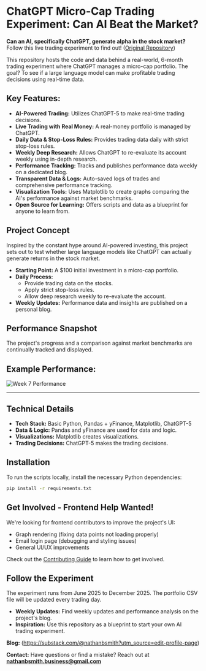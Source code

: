 # ChatGPT Micro-Cap Trading Experiment: Can AI Beat the Market?

**Can an AI, specifically ChatGPT, generate alpha in the stock market?** Follow this live trading experiment to find out! ([Original Repository](https://github.com/LuckyOne7777/ChatGPT-Micro-Cap-Experiment))

This repository hosts the code and data behind a real-world, 6-month trading experiment where ChatGPT manages a micro-cap portfolio. The goal? To see if a large language model can make profitable trading decisions using real-time data.

## Key Features:

*   **AI-Powered Trading:** Utilizes ChatGPT-5 to make real-time trading decisions.
*   **Live Trading with Real Money:**  A real-money portfolio is managed by ChatGPT.
*   **Daily Data & Stop-Loss Rules:** Provides trading data daily with strict stop-loss rules.
*   **Weekly Deep Research:**  Allows ChatGPT to re-evaluate its account weekly using in-depth research.
*   **Performance Tracking:** Tracks and publishes performance data weekly on a dedicated blog.
*   **Transparent Data & Logs:** Auto-saved logs of trades and comprehensive performance tracking.
*   **Visualization Tools:** Uses Matplotlib to create graphs comparing the AI's performance against market benchmarks.
*   **Open Source for Learning:**  Offers scripts and data as a blueprint for anyone to learn from.

## Project Concept

Inspired by the constant hype around AI-powered investing, this project sets out to test whether large language models like ChatGPT can actually generate returns in the stock market.

*   **Starting Point:** A $100 initial investment in a micro-cap portfolio.
*   **Daily Process:**
    *   Provide trading data on the stocks.
    *   Apply strict stop-loss rules.
    *   Allow deep research weekly to re-evaluate the account.
*   **Weekly Updates:** Performance data and insights are published on a personal blog.

## Performance Snapshot

The project's progress and a comparison against market benchmarks are continually tracked and displayed.

Example Performance:
---
<!-- To update dates (%286-30%20-%208-15%29%20Results), change the "8-15" in the middle. -->
![Week 7 Performance](%286-30%20-%208-15%29%20Results.png)

---

##  Technical Details

*   **Tech Stack:** Basic Python, Pandas + yFinance, Matplotlib, ChatGPT-5
*   **Data & Logic:** Pandas and yFinance are used for data and logic.
*   **Visualizations:**  Matplotlib creates visualizations.
*   **Trading Decisions:** ChatGPT-5 makes the trading decisions.

## Installation

To run the scripts locally, install the necessary Python dependencies:

```bash
pip install -r requirements.txt
```

## Get Involved - Frontend Help Wanted!

We're looking for frontend contributors to improve the project's UI:

*   Graph rendering (fixing data points not loading properly)
*   Email login page (debugging and styling issues)
*   General UI/UX improvements

Check out the [Contributing Guide](https://github.com/LuckyOne7777/ChatGPT-Portfolio-Overhaul/blob/main/CONTRIBUTING.md) to learn how to get involved.

## Follow the Experiment

The experiment runs from June 2025 to December 2025. The portfolio CSV file will be updated every trading day.

*   **Weekly Updates:** Find weekly updates and performance analysis on the project's blog.
*   **Inspiration:**  Use this repository as a blueprint to start your own AI trading experiment.

**Blog:** (https://substack.com/@nathanbsmith?utm_source=edit-profile-page)

**Contact:** Have questions or find a mistake? Reach out at **nathanbsmith.business@gmail.com**